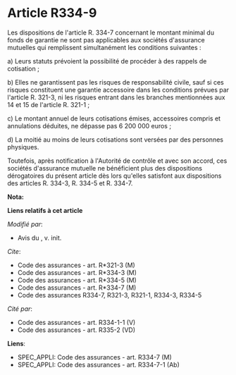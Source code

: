 # Article R334-9

Les dispositions de l'article R. 334-7 concernant le montant minimal du fonds de garantie ne sont pas applicables aux
sociétés d'assurance mutuelles qui remplissent simultanément les conditions suivantes :

a) Leurs statuts prévoient la possibilité de procéder à des rappels de cotisation ;

b) Elles ne garantissent pas les risques de responsabilité civile, sauf si ces risques constituent une garantie accessoire
dans les conditions prévues par l'article R. 321-3, ni les risques entrant dans les branches mentionnées aux 14 et 15 de
l'article R. 321-1 ;

c) Le montant annuel de leurs cotisations émises, accessoires compris et annulations déduites, ne dépasse pas 6 200 000
euros ;

d) La moitié au moins de leurs cotisations sont versées par des personnes physiques.

Toutefois, après notification à l'Autorité de contrôle et avec son accord, ces sociétés d'assurance mutuelle ne bénéficient
plus des dispositions dérogatoires du présent article dès lors qu'elles satisfont aux dispositions des articles R. 334-3, R.
334-5 et R. 334-7.

**Nota:**



**Liens relatifs à cet article**

_Modifié par_:

  - Avis du , v. init.

_Cite_:

  - Code des assurances - art. R*321-3 (M)
  - Code des assurances - art. R*334-3 (M)
  - Code des assurances - art. R*334-5 (M)
  - Code des assurances - art. R*334-7 (M)
  - Code des assurances R334-7, R321-3, R321-1, R334-3, R334-5

_Cité par_:

  - Code des assurances - art. R334-1-1 (V)
  - Code des assurances - art. R335-2 (VD)

**Liens**:

  - SPEC_APPLI: Code des assurances - art. R334-7 (M)
  - SPEC_APPLI: Code des assurances - art. R334-7-1 (Ab)
